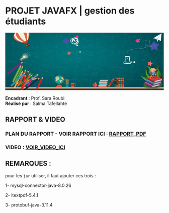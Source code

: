 # PROJET JAVAFX | gestion des étudiants
![GESTION_ETUDIANT](https://github.com/SalmaTafellahte/JAVAFX_Gestion_Etudiant/blob/main/bin/application/pngtree-school-season-welcome-new-students-blackboard-hand-painted-image_12970.jpg)

**Encadrant** : Prof. Sara Roubi     
**Réalisé par** : Salma Tafellahte

## RAPPORT & VIDEO
### PLAN DU RAPPORT - VOIR RAPPORT ICI : [RAPPORT_PDF](https://drive.google.com/file/d/1AA7_p1Iv2F8lvOBG4qa_mCR0li_0gerJ/view?usp=drive_link)

### VIDEO : [VOIR_VIDEO_ICI](https://drive.google.com/file/d/1-nlOqV8ZPTiG8vyF6x2RqVtG2-QB30C8/view?usp=drive_link)

## REMARQUES : 
pour les `jar` utiliser, il faut ajouter ces trois : 

1- mysql-connector-java-8.0.26

2- itextpdf-5.4.1

3- protobuf-java-3.11.4

